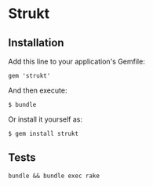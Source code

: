 # Strukt


## Installation

Add this line to your application's Gemfile:

    gem 'strukt'

And then execute:

    $ bundle

Or install it yourself as:

    $ gem install strukt

## Tests 

    bundle && bundle exec rake

